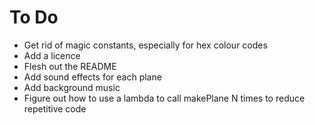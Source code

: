 # To Do

* Get rid of magic constants, especially for hex colour codes
* Add a licence
* Flesh out the README
* Add sound effects for each plane
* Add background music
* Figure out how to use a lambda to call makePlane N times to reduce repetitive code
